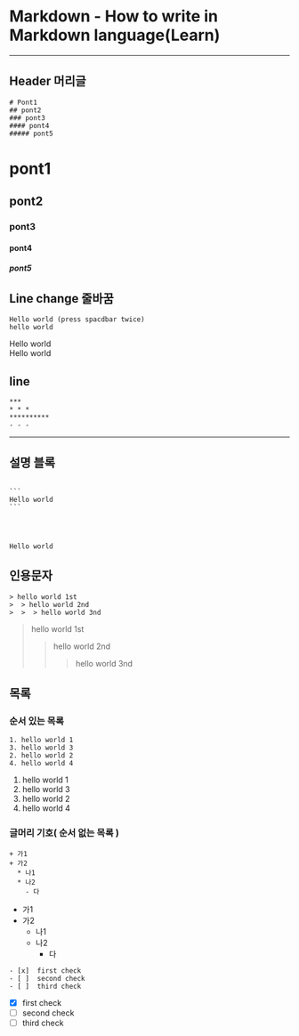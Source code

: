 # Markdown - How to write in Markdown language(Learn)  
***
## Header 머리글
```
# Pont1  
## pont2  
### pont3  
#### pont4  
##### pont5  
```
# pont1  
## pont2  
### pont3
#### pont4  
##### pont5

## Line change 줄바꿈
```
Hello world (press spacdbar twice) 
hello world
```

Hello world  
Hello world

## line
```
***
* * * 
**********
- - -
```

***

## 설명 블록

<pre>
<code>
```  
Hello world
```  
</pre>
</code>   


```
Hello world
```

## 인용문자 


```
> hello world 1st
>  > hello world 2nd
>  >  > hello world 3nd
```

> hello world 1st
>   > hello world 2nd
>   >   > hello world 3nd 

## 목록 
### 순서 있는 목록
```
1. hello world 1
3. hello world 3
2. hello world 2
4. hello world 4
```

1. hello world 1
3. hello world 3
2. hello world 2
4. hello world 4

### 글머리 기호( 순서 없는 목록 )
```
+ 가1
+ 가2
  * 나1
  * 나2
    - 다
```
+ 가1
+ 가2
  * 나1
  * 나2
      - 다

```
- [x]  first check  
- [ ]  second check  
- [ ]  third check  
```
- [x]  first check  
- [ ]  second check  
- [ ]  third check  
